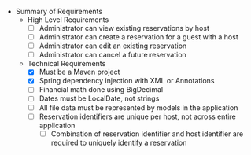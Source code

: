 * Summary of Requirements
    * High Level Requirements
        * [ ] Administrator can view existing reservations by host
        * [ ] Administrator can create a reservation for a guest with a host
        * [ ] Administrator can edit an existing reservation
        * [ ] Administrator can cancel a future reservation
    * Technical Requirements
        * [x] Must be a Maven project
        * [x] Spring dependency injection with XML or Annotations
        * [ ] Financial math done using BigDecimal
        * [ ] Dates must be LocalDate, not strings
        * [ ] All file data must be represented by models in the application
        * [ ] Reservation identifiers are unique per host, not across entire application
            * [ ] Combination of reservation identifier and host identifier are required to uniquely identify a reservation
